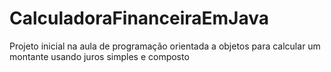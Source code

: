 # CalculadoraFinanceiraEmJava
Projeto inicial na aula de programação orientada a objetos para calcular um montante usando juros simples e composto
